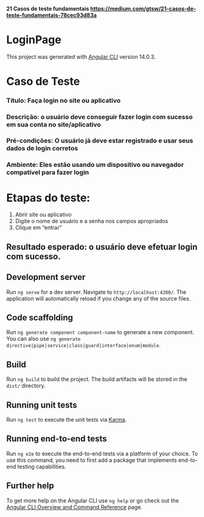 #### 21 Casos de teste fundamentais https://medium.com/gtsw/21-casos-de-teste-fundamentais-78cec93d83a

# LoginPage

This project was generated with [Angular CLI](https://github.com/angular/angular-cli) version 14.0.3.

# Caso de Teste
### Título: Faça login no site ou aplicativo

### Descrição: o usuário deve conseguir fazer login com sucesso em sua conta no site/aplicativo

### Pré-condições: O usuário já deve estar registrado e usar seus dados de login corretos

### Ambiente: Eles estão usando um dispositivo ou navegador compatível para fazer login

# Etapas do teste:

1. Abrir site ou aplicativo
2. Digite o nome de usuário e a senha nos campos apropriados
3. Clique em “entrar”

## Resultado esperado: o usuário deve efetuar login com sucesso.

## Development server

Run `ng serve` for a dev server. Navigate to `http://localhost:4200/`. The application will automatically reload if you change any of the source files.

## Code scaffolding

Run `ng generate component component-name` to generate a new component. You can also use `ng generate directive|pipe|service|class|guard|interface|enum|module`.

## Build

Run `ng build` to build the project. The build artifacts will be stored in the `dist/` directory.

## Running unit tests

Run `ng test` to execute the unit tests via [Karma](https://karma-runner.github.io).

## Running end-to-end tests

Run `ng e2e` to execute the end-to-end tests via a platform of your choice. To use this command, you need to first add a package that implements end-to-end testing capabilities.

## Further help

To get more help on the Angular CLI use `ng help` or go check out the [Angular CLI Overview and Command Reference](https://angular.io/cli) page.
